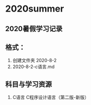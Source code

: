 # 2020summer
## 2020暑假学习记录

## 格式：
1. 创建文件夹 2020-8-2
2. 2020-8-2-c语言.md

## 科目与学习资源
1. C语言
   C程序设计语言（第二版-新版）